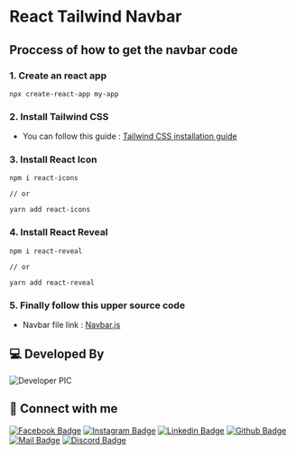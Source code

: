 # React Tailwind Navbar

## Proccess of how to get the navbar code

### 1. Create an react app

    npx create-react-app my-app

### 2. Install Tailwind CSS

- You can follow this guide : [Tailwind CSS installation guide](https://tailwindcss.com/docs/guides/create-react-app)

### 3. Install React Icon

    npm i react-icons

    // or

    yarn add react-icons

### 4. Install React Reveal

    npm i react-reveal

    // or

    yarn add react-reveal

### 5. Finally follow this upper source code

- Navbar file link : [Navbar.js](https://github.com/19smabtahinoor/Navbar-React-Tailwind/blob/main/src/components/Navbar.js)

## 💻 Developed By

![Developer PIC](https://avatars.githubusercontent.com/u/73340940?s=48&v=4)

## 🚀 Connect with me

[![Facebook Badge](https://img.shields.io/badge/Facebook-1877F2?style=for-the-badge&logo=facebook&logoColor=white)](https://facebook.com/abtahinoorsm)
[![Instagram Badge](https://img.shields.io/badge/Instagram-E4405F?style=for-the-badge&logo=instagram&logoColor=white)](https://instagram.com/smabtahinoor)
[![Linkedin Badge](https://img.shields.io/badge/LinkedIn-0077B5?style=for-the-badge&logo=linkedin&logoColor=white)](https://linkedin.com/in/smabtahinoor)
[![Github Badge](https://img.shields.io/badge/GitHub-100000?style=for-the-badge&logo=github&logoColor=white)](https://github.com/19smabtahinoor)
[![Mail Badge](https://img.shields.io/badge/Gmail-D14836?style=for-the-badge&logo=gmail&logoColor=white)](mailto:abtahinorkabid@gmail.com)
[![Discord Badge](https://img.shields.io/badge/Discord-7289DA?style=for-the-badge&logo=discord&logoColor=white)](https://discord.gg/WJjCBB86PJ)
